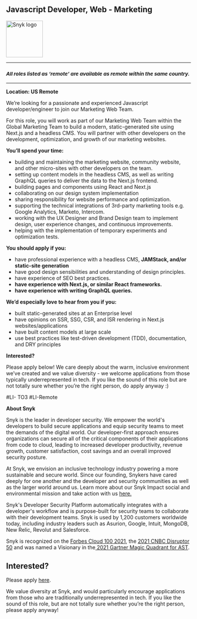 Javascript Developer, Web - Marketing
---

<img src="https://res.cloudinary.com/snyk/image/upload/v1537345894/press-kit/brand/logo-black.png" width="100" alt="Snyk logo" />

<hr>
<h3><em><strong><sub>All roles listed as ‘remote’ are available as remote within the same country.</sub></strong></em></h3>
<hr>
<p><strong>Location: US Remote&nbsp;</strong></p>
<p><span style="font-weight: 400;">We’re looking for a passionate and experienced Javascript developer/engineer to join our Marketing Web Team.</span></p>
<p><span style="font-weight: 400;">For this role, you will work as part of our Marketing Web Team within the Global Marketing Team to build a modern, static-generated site using Next.js and a headless CMS. You will partner with other developers on the development, optimization, and growth of our marketing websites.</span></p>
<p><strong>You’ll spend your time:</strong></p>
<ul>
<li style="font-weight: 400;"><span style="font-weight: 400;">building and maintaining the marketing website, community website, and other micro-sites with other developers on the team.</span></li>
<li style="font-weight: 400;"><span style="font-weight: 400;">setting up content models in the headless CMS, as well as writing GraphQL queries to deliver the data to the Next.js frontend.</span></li>
<li style="font-weight: 400;"><span style="font-weight: 400;">building pages and components using React and Next.js&nbsp;</span></li>
<li style="font-weight: 400;"><span style="font-weight: 400;">collaborating on our design system implementation</span></li>
<li style="font-weight: 400;"><span style="font-weight: 400;">sharing responsibility for website performance and optimization.</span></li>
<li style="font-weight: 400;"><span style="font-weight: 400;">supporting the technical integrations of 3rd-party marketing tools e.g. Google Analytics, Marketo, Intercom.</span></li>
<li style="font-weight: 400;"><span style="font-weight: 400;">working with the UX Designer and Brand Design team to implement design, user experience changes, and continuous improvements.</span></li>
<li style="font-weight: 400;"><span style="font-weight: 400;">helping with the implementation of temporary experiments and optimization tests.</span></li>
</ul>
<p><strong>You should apply if you:</strong></p>
<ul>
<li><span style="font-weight: 400;">have professional experience with a headless CMS, </span><strong>JAMStack, and/or static-site generation</strong></li>
<li><span style="font-weight: 400;">have good design sensibilities and understanding of design principles.</span></li>
<li><span style="font-weight: 400;">have experience of SEO best practices.</span></li>
<li><strong>have experience with Next.js, or similar React frameworks.</strong></li>
<li><strong>have experience with writing GraphQL queries.</strong></li>
</ul>
<p><strong>We’d especially love to hear from you if you:</strong></p>
<ul>
<li><span style="font-weight: 400;">built static-generated sites at an Enterprise level</span></li>
<li><span style="font-weight: 400;">have opinions on SSR, SSG, CSR, and ISR rendering in Next.js websites/applications</span></li>
<li><span style="font-weight: 400;">have built content models at large scale</span></li>
<li><span style="font-weight: 400;">use best practices like test-driven development (TDD), documentation, and DRY principles</span></li>
</ul>
<p><strong>Interested?</strong></p>
<p><span style="font-weight: 400;">Please apply below! We care deeply about the warm, inclusive environment we’ve created and we value diversity - we welcome applications from those typically underrepresented in tech. If you like the sound of this role but are not totally sure whether you’re the right person, do apply anyway :)</span></p>
<p>#LI- TO3 #LI-Remote</p><div class="content-conclusion"><p><strong>About Snyk</strong></p>
<p><span style="font-weight: 400;">Snyk is the leader in developer security. We empower the world's developers to build secure applications and equip security teams to meet the demands of the digital world. Our developer-first approach ensures organizations can secure all of the critical components of their applications from code to cloud, leading to increased developer productivity, revenue growth, customer satisfaction, cost savings and an overall improved security posture.&nbsp;</span></p>
<p><span style="font-weight: 400;">At Snyk, we envision an inclusive technology industry powering a more sustainable and secure world.</span> <span style="font-weight: 400;">Since our founding, Snykers have cared deeply for one another and the developer and security communities as well as the larger world around us. Learn more about our Snyk Impact social and environmental mission and take action with us </span><a href="https://snyk.io/about/snyk-impact/"><span style="font-weight: 400;">here.</span></a></p>
<p><span style="font-weight: 400;">Snyk's Developer Security Platform automatically integrates with a developer's workflow and is purpose-built for security teams to collaborate with their development teams. Snyk is used by 1,200 customers worldwide today, including industry leaders such as Asurion, Google, Intuit, MongoDB, New Relic, Revolut and Salesforce.</span></p>
<p><span style="font-weight: 400;">Snyk is recognized on the </span><a href="https://www.forbes.com/cloud100/#6f24b5ba5f94"><span style="font-weight: 400;">Forbes Cloud 100 2021</span></a><span style="font-weight: 400;">, the </span><a href="https://www.cnbc.com/2021/05/25/these-are-the-2021-cnbc-disruptor-50-companies.html"><span style="font-weight: 400;">2021 CNBC Disruptor 50</span></a><span style="font-weight: 400;"> and was named a Visionary in the</span><a href="https://snyk.io/blog/snyk-visionary-2021-gartner-magic-quadrant-for-ast/"><span style="font-weight: 400;"> 2021 Gartner Magic Quadrant for AST</span></a><span style="font-weight: 400;">.</span></p></div>

Interested?
---

Please apply [here](https://boards.greenhouse.io/snyk/jobs/5663456002#app).

We value diversity at Snyk, and would particularly encourage applications from those who are traditionally underrepresented in tech.
If you like the sound of this role, but are not totally sure whether you’re the right person, please apply anyway!
